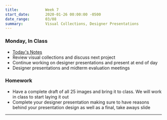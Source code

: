 ```yaml
---
title:            Week 7
start_date:       2020-01-26 00:00:00 -0500
date_range:       03/08
summary:          Visual Collections, Designer Presentations
---
```


### Monday, In Class

- [Today's Notes](https://paper.dropbox.com/doc/Week-7-CollectionsArchives--AvyyVMOQ_WTlZUCIPR23KVwCAQ-ALaJqJtA7K4wZJ02FpJBT)
- Review visual collections and discuss next project
- Continue working on designer presentations and present at end of day
- Designer presentations and midterm evaluation meetings


### Homework

- Have a complete draft of all 25 images and bring it to class. We will work in class to start laying it out
- Complete your designer presentation making sure to have reasons behind your presentation design as well as a final, take aways slide
---

